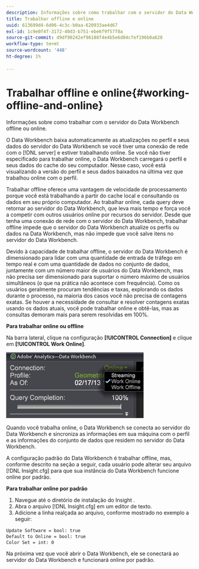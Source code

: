 ```yaml
---
description: Informações sobre como trabalhar com o servidor do Data Workbench offline ou online.
title: Trabalhar offline e online
uuid: 613699d4-6d06-4c3c-b0aa-620933ae4d67
exl-id: 1c9e0f4f-3172-40d3-b751-ebe6f9f57f8a
source-git-commit: d9df90242ef96188f4e4b5e6d04cfef196b0a628
workflow-type: tm+mt
source-wordcount: '448'
ht-degree: 1%

---
```


# Trabalhar offline e online{#working-offline-and-online}

Informações sobre como trabalhar com o servidor do Data Workbench offline ou online.

O Data Workbench baixa automaticamente as atualizações no perfil e seus dados do servidor do Data Workbench se você tiver uma conexão de rede com o [!DNL server] e estiver trabalhando online. Se você não tiver especificado para trabalhar online, o Data Workbench carregará o perfil e seus dados do cache do seu computador. Nesse caso, você está visualizando a versão do perfil e seus dados baixados na última vez que trabalhou online com o perfil.

Trabalhar offline oferece uma vantagem de velocidade de processamento porque você está trabalhando a partir do cache local e consultando os dados em seu próprio computador. Ao trabalhar online, cada query deve retornar ao servidor do Data Workbench, que leva mais tempo e força você a competir com outros usuários online por recursos do servidor. Desde que tenha uma conexão de rede com o servidor do Data Workbench, trabalhar offline impede que o servidor do Data Workbench atualize os perfis ou dados na Data Workbench, mas não impede que você salve itens no servidor do Data Workbench.

Devido à capacidade de trabalhar offline, o servidor do Data Workbench é dimensionado para lidar com uma quantidade de entrada de tráfego em tempo real e com uma quantidade de dados no conjunto de dados, juntamente com um número maior de usuários do Data Workbench, mas não precisa ser dimensionado para suportar o número máximo de usuários simultâneos (o que na prática não acontece com frequência). Como os usuários geralmente procuram tendências e taxas, explorando os dados durante o processo, na maioria dos casos você não precisa de contagens exatas. Se houver a necessidade de consultar e resolver contagens exatas usando os dados atuais, você pode trabalhar online e obtê-las, mas as consultas demoram mais para serem resolvidas em 100%.

**Para trabalhar online ou offline**

Na barra lateral, clique na configuração **[!UICONTROL Connection]** e clique em **[!UICONTROL Work Online]**.

![](assets/sidebar_work_online.png)

Quando você trabalha online, o Data Workbench se conecta ao servidor do Data Workbench e sincroniza as informações em sua máquina com o perfil e as informações do conjunto de dados que residem no servidor do Data Workbench.

A configuração padrão do Data Workbench é trabalhar offline, mas, conforme descrito na seção a seguir, cada usuário pode alterar seu arquivo [!DNL Insight.cfg] para que sua instância do Data Workbench funcione online por padrão.

**Para trabalhar online por padrão**

1. Navegue até o diretório de instalação do Insight .
1. Abra o arquivo [!DNL Insight.cfg] em um editor de texto.
1. Adicione a linha realçada ao arquivo, conforme mostrado no exemplo a seguir:

```
Update Software = bool: true
Default to Online = bool: true
Color Set = int: 0
```

Na próxima vez que você abrir o Data Workbench, ele se conectará ao servidor do Data Workbench e funcionará online por padrão.
